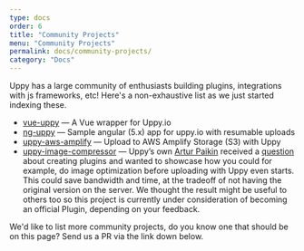 ```yaml
---
type: docs
order: 6
title: "Community Projects"
menu: "Community Projects"
permalink: docs/community-projects/
category: "Docs"
---
```


Uppy has a large community of enthusiasts building plugins, integrations with js frameworks, etc! Here's a non-exhaustive list as we just started indexing these.

- [vue-uppy](https://github.com/toast38coza/vue-uppy) — A Vue wrapper for Uppy.io
- [ng-uppy](https://github.com/sunil-shrestha/ng-uppy) — Sample angular (5.x) app for uppy.io with resumable uploads
- [uppy-aws-amplify](https://github.com/joelvh/uppy-aws-amplify) — Upload to AWS Amplify Storage (S3) with Uppy
- [uppy-image-compressor](https://github.com/arturi/uppy-plugin-image-compressor/blob/master/src/index.js) — Uppy’s own [Artur Paikin](https://github.com/arturi) received a [question](https://github.com/transloadit/uppy/issues/1582#issuecomment-495787004) about creating plugins and wanted to showcase how you could for example, do image optimization before uploading with Uppy even starts. This could save bandwidth and time, at the tradeoff of not having the original version on the server. We thought the result might be useful to others too so this project is currently under consideration of becoming an official Plugin, depending on your feedback.

We'd like to list more community projects, do you know one that should be on this page? Send us a PR via the link down below.
